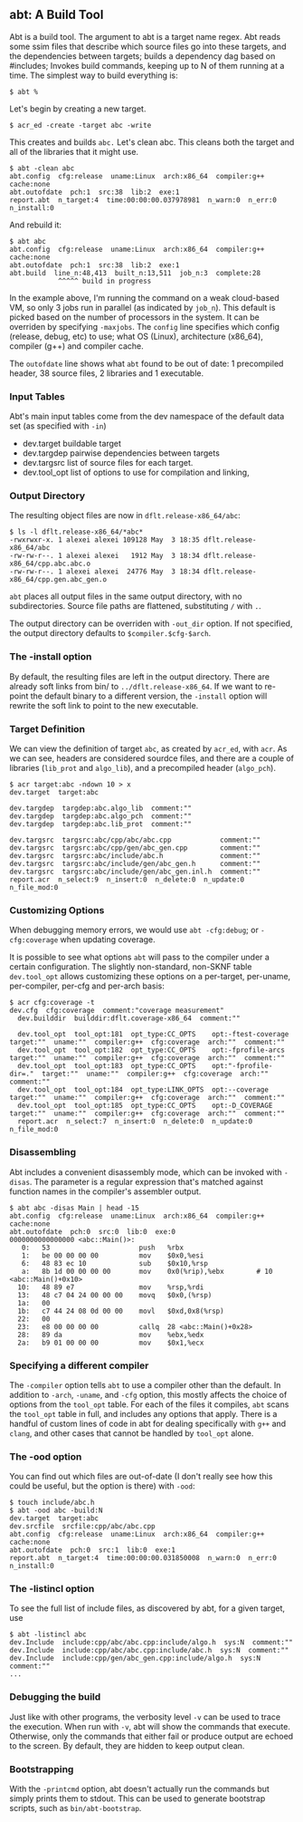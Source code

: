 ## abt: A Build Tool

Abt is a build tool. The argument to abt is a target name regex.
Abt reads some ssim files that describe which source files go into 
these targets, and the dependencies between targets;
builds a dependency dag based on #includes; Invokes build commands,
keeping up to N of them running at a time.
The simplest way to build everything is:

    $ abt %

Let's begin by creating a new target.

    $ acr_ed -create -target abc -write

This creates and builds `abc.` Let's clean abc. This cleans both the target
and all of the libraries that it might use. 

    $ abt -clean abc
    abt.config  cfg:release  uname:Linux  arch:x86_64  compiler:g++  cache:none
    abt.outofdate  pch:1  src:38  lib:2  exe:1
    report.abt  n_target:4  time:00:00:00.037978981  n_warn:0  n_err:0  n_install:0

And rebuild it:

    $ abt abc
    abt.config  cfg:release  uname:Linux  arch:x86_64  compiler:g++  cache:none
    abt.outofdate  pch:1  src:38  lib:2  exe:1
    abt.build  line_n:48,413  built_n:13,511  job_n:3  complete:28
                ^^^^^ build in progress

In the example above, I'm running the command on a weak cloud-based VM,
so only 3 jobs run in parallel (as indicated by `job_n`). This default is picked
based on the number of processors in the system. It can be overriden by specifying `-maxjobs`.
The `config` line specifies
which config (release, debug, etc) to use; what OS (Linux), architecture (x86_64),
compiler (g++) and compiler cache.

The `outofdate` line shows what `abt` found to be out of date: 1 precompiled header,
38 source files, 2 libraries and 1 executable.

### Input Tables

Abt's main input tables come from the dev namespace of the default data set
(as specified with `-in`)

* dev.target         buildable target
* dev.targdep        pairwise dependencies between targets
* dev.targsrc        list of source files for each target.
* dev.tool_opt       list of options to use for compilation and linking,

### Output Directory

The resulting object files are now in `dflt.release-x86_64/abc`:

    $ ls -l dflt.release-x86_64/*abc*
    -rwxrwxr-x. 1 alexei alexei 109128 May  3 18:35 dflt.release-x86_64/abc
    -rw-rw-r--. 1 alexei alexei   1912 May  3 18:34 dflt.release-x86_64/cpp.abc.abc.o
    -rw-rw-r--. 1 alexei alexei  24776 May  3 18:34 dflt.release-x86_64/cpp.gen.abc_gen.o

`abt` places all output files in the same output directory, with no subdirectories.
Source file paths are flattened, substituting `/` with `.`.

The output directory can be overriden with `-out_dir` option. If not specified, the output
directory defaults to `$compiler.$cfg-$arch`.

### The -install option

By default, the resulting files are left in the output directory.
There are already soft links from bin/ to `../dflt.release-x86_64`. If we want to re-point the default
binary to a different version, the `-install` option will rewrite the soft link to point 
to the new executable. 

### Target Definition

We can view the definition of target `abc`, as created by `acr_ed`, with `acr`.
As we can see, headers are considered sourdce files, and there are a couple of libraries
(`lib_prot` and `algo_lib`), and a precompiled header (`algo_pch`).

    $ acr target:abc -ndown 10 > x
    dev.target  target:abc

    dev.targdep  targdep:abc.algo_lib  comment:""
    dev.targdep  targdep:abc.algo_pch  comment:""
    dev.targdep  targdep:abc.lib_prot  comment:""

    dev.targsrc  targsrc:abc/cpp/abc/abc.cpp            comment:""
    dev.targsrc  targsrc:abc/cpp/gen/abc_gen.cpp        comment:""
    dev.targsrc  targsrc:abc/include/abc.h              comment:""
    dev.targsrc  targsrc:abc/include/gen/abc_gen.h      comment:""
    dev.targsrc  targsrc:abc/include/gen/abc_gen.inl.h  comment:""
    report.acr  n_select:9  n_insert:0  n_delete:0  n_update:0  n_file_mod:0

### Customizing Options

When debugging memory errors, we would use `abt -cfg:debug`; or 
`-cfg:coverage` when updating coverage.

It is possible to see what options `abt` will pass to the compiler under a certain configuration.
The slightly non-standard, non-SKNF table `dev.tool_opt` allows customizing these options
on a per-target, per-uname, per-compiler, per-cfg and per-arch basis:

    $ acr cfg:coverage -t
    dev.cfg  cfg:coverage  comment:"coverage measurement"
      dev.builddir  builddir:dflt.coverage-x86_64  comment:""

      dev.tool_opt  tool_opt:181  opt_type:CC_OPTS    opt:-ftest-coverage    target:""  uname:""  compiler:g++  cfg:coverage  arch:""  comment:""
      dev.tool_opt  tool_opt:182  opt_type:CC_OPTS    opt:-fprofile-arcs     target:""  uname:""  compiler:g++  cfg:coverage  arch:""  comment:""
      dev.tool_opt  tool_opt:183  opt_type:CC_OPTS    opt:"-fprofile-dir=."  target:""  uname:""  compiler:g++  cfg:coverage  arch:""  comment:""
      dev.tool_opt  tool_opt:184  opt_type:LINK_OPTS  opt:--coverage         target:""  uname:""  compiler:g++  cfg:coverage  arch:""  comment:""
      dev.tool_opt  tool_opt:185  opt_type:CC_OPTS    opt:-D_COVERAGE        target:""  uname:""  compiler:g++  cfg:coverage  arch:""  comment:""
      report.acr  n_select:7  n_insert:0  n_delete:0  n_update:0  n_file_mod:0
  
### Disassembling

Abt includes a convenient disassembly mode, which can be invoked with `-disas`.
The parameter is a regular expression that's matched against function names in the 
compiler's assembler output.

    $ abt abc -disas Main | head -15
    abt.config  cfg:release  uname:Linux  arch:x86_64  compiler:g++  cache:none
    abt.outofdate  pch:0  src:0  lib:0  exe:0
    0000000000000000 <abc::Main()>:
       0:	53                   	push   %rbx
       1:	be 00 00 00 00       	mov    $0x0,%esi
       6:	48 83 ec 10          	sub    $0x10,%rsp
       a:	8b 1d 00 00 00 00    	mov    0x0(%rip),%ebx        # 10 <abc::Main()+0x10>
      10:	48 89 e7             	mov    %rsp,%rdi
      13:	48 c7 04 24 00 00 00 	movq   $0x0,(%rsp)
      1a:	00 
      1b:	c7 44 24 08 0d 00 00 	movl   $0xd,0x8(%rsp)
      22:	00 
      23:	e8 00 00 00 00       	callq  28 <abc::Main()+0x28>
      28:	89 da                	mov    %ebx,%edx
      2a:	b9 01 00 00 00       	mov    $0x1,%ecx

### Specifying a different compiler

The `-compiler` option tells `abt` to use a compiler other than the default. In addition
to `-arch`, `-uname`, and `-cfg` option, this mostly affects the choice of options from the `tool_opt` 
table. For each of the files it compiles, `abt` scans the `tool_opt` table in full, and includes
any options that apply. There is a handful of custom lines of code in abt for dealing specifically
with `g++` and `clang`, and other cases that cannot be handled by `tool_opt` alone.

### The -ood option

You can find out which files are out-of-date (I don't really see how this could be useful,
but the option is there) with `-ood`:

    $ touch include/abc.h
    $ abt -ood abc -build:N
    dev.target  target:abc
    dev.srcfile  srcfile:cpp/abc/abc.cpp
    abt.config  cfg:release  uname:Linux  arch:x86_64  compiler:g++  cache:none
    abt.outofdate  pch:0  src:1  lib:0  exe:1
    report.abt  n_target:4  time:00:00:00.031850008  n_warn:0  n_err:0  n_install:0

### The -listincl option

To see the full list of include files, as discovered by abt, for a given target, use

    $ abt -listincl abc 
    dev.Include  include:cpp/abc/abc.cpp:include/algo.h  sys:N  comment:""
    dev.Include  include:cpp/abc/abc.cpp:include/abc.h  sys:N  comment:""
    dev.Include  include:cpp/gen/abc_gen.cpp:include/algo.h  sys:N  comment:""
    ...

### Debugging the build

Just like with other programs, the verbosity level `-v` can be used to trace the execution.
When run with `-v`, abt will show the commands that execute. Otherwise, only the commands that
either fail or produce output are echoed to the screen. By default, they are hidden to keep output
clean.

### Bootstrapping

With the `-printcmd` option, abt doesn't actually run the commands but simply prints them to 
stdout. This can be used to generate bootstrap scripts, such as `bin/abt-bootstrap`. 
